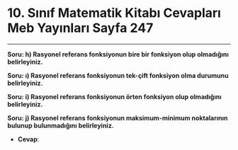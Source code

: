 # 10. Sınıf Matematik Kitabı Cevapları Meb Yayınları Sayfa 247

---

**Soru: h) Rasyonel referans fonksiyonun bire bir fonksiyon olup olmadığını belirleyiniz.**

**Soru: ı) Rasyonel referans fonksiyonun tek-çift fonksiyon olma durumunu belirleyiniz.**

**Soru: i) Rasyonel referans fonksiyonun örten fonksiyon olup olmadığını belirleyiniz.**

**Soru: j) Rasyonel referans fonksiyonun maksimum-minimum noktalarının bulunup bulunmadığını belirleyiniz.**

-   **Cevap**: